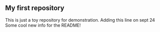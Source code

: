 ## My first repository
This is just a toy repository for demonstration.
Adding this line on sept 24
Some cool new info for the README!
